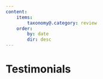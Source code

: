 ```yaml
---
content:
    items:
        taxonomy@.category: review
    order:
        by: date
        dir: desc
---
```


# Testimonials
